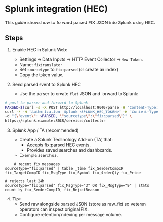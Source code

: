 # Splunk integration (HEC)

This guide shows how to forward parsed FIX JSON into Splunk using HEC.

## Steps

1. Enable HEC in Splunk Web:
   - Settings → Data Inputs → HTTP Event Collector → `New Token`.
   - Name: `fixtranslator`
   - Set `sourcetype` to `fix:parsed` (or create an index)
   - Copy the token value.

2. Send parsed event to Splunk HEC:
   - Use the parser to create `flat` JSON and forward to Splunk:
```bash
# post to parser and forward to Splunk
PARSED=$(curl -s -X POST http://localhost:9000/parse -H "Content-Type: application/json" -d '{"raw":"8=...|...|"}' | jq -c '.flat')
curl -k -H "Authorization: Splunk <SPLUNK_HEC_TOKEN>" -H "Content-Type: application/json" \
-d "{\"event\": $PARSED, \"sourcetype\":\"fix:parsed\"}" \
https://splunk.example:8088/services/collector
```
3. Splunk App / TA (recommended)

    - Create a Splunk Technology Add-on (TA) that:
        - Accepts fix:parsed HEC events.
        - Provides saved searches and dashboards.
    - Example searches:
```spl
    # recent fix messages
sourcetype="fix:parsed" | table _time fix_SenderCompID fix_TargetCompID fix_MsgType fix_Symbol fix_OrderQty fix_Price

# rejects last 24h
sourcetype="fix:parsed" fix_MsgType="3" OR fix_MsgType="9" | stats count by fix_SenderCompID, fix_RejectReason
```
4. Tips
    - Send raw alongside parsed JSON (store as raw_fix) so veteran operators can inspect original FIX.
    - Configure retention/indexing per message volume.